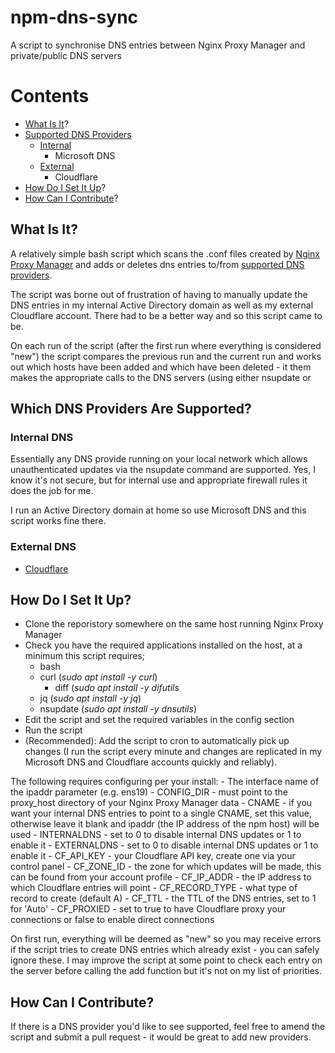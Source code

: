 # npm-dns-sync
A script to synchronise DNS entries between Nginx Proxy Manager and private/public DNS servers
# Contents
 - [What Is It](#what-is-it)?
 - [Supported DNS Providers](#supported-dns-providers)
	 - [Internal](#internal-dns)
		 - Microsoft DNS
	 - [External](#external-dns)
		 - Cloudflare
 - [How Do I Set It Up](#how-to-setup)?
 - [How Can I Contribute](#how-to-contribute)?

## <a name="what-is-it">What Is It?

A relatively simple bash script which scans the .conf files created by [Nginx Proxy Manager](https://github.com/jc21/nginx-proxy-manager) and adds or deletes dns entries to/from [supported DNS providers](#supported-dns-providers).

The script was borne out of frustration of having to manually update the DNS entries in my internal Active Directory domain as well as my external Cloudflare account. There had to be a better way and so this script came to be.

On each run of the script (after the first run where everything is considered "new") the script compares the previous run and the current run and works out which hosts have been added and which have been deleted - it them makes the appropriate calls to the DNS servers (using either nsupdate or 

## <a name="supported-dns-providers">Which DNS Providers Are Supported?
### <a name="internal-dns">Internal DNS
Essentially any DNS provide running on your local network which allows unauthenticated updates via the nsupdate command are supported. Yes, I know it's not secure, but for internal use and appropriate firewall rules it does the job for me.

I run an Active Directory domain at home so use Microsoft DNS and this script works fine there.

### <a name="external-dns"> External DNS

 - [Cloudflare](https://www.cloudflare.com)
 
## <a name="how-to-setup">How Do I Set It Up?
 - Clone the reporistory somewhere on the same host running Nginx Proxy Manager
 - Check you have the required applications installed on the host, at a minimum this script requires;
	 - bash
	 - curl (*sudo apt install -y curl*)
         - diff (*sudo apt install -y difutils*
	 - jq (*sudo apt install -y jq*)
	 - nsupdate (*sudo apt install -y dnsutils*)
 - Edit the script and set the required variables in the config section
 - Run the script
 - (Recommended): Add the script to cron to automatically pick up changes (I run the script every minute and changes are replicated in my Microsoft DNS and Cloudflare accounts quickly and reliably).
	
The following requires configuring per your install:
	- The interface name of the ipaddr parameter (e.g. ens19)
	- CONFIG_DIR - must point to the proxy_host directory of your Nginx Proxy Manager data
	- CNAME - if you want your internal DNS entries to point to a single CNAME, set this value, otherwise leave it blank and ipaddr (the IP address of the npm host) will be used
	- INTERNALDNS - set to 0 to disable internal DNS updates or 1 to enable it
	- EXTERNALDNS - set to 0 to disable internal DNS updates or 1 to enable it
	- CF_API_KEY - your Cloudflare API key, create one via your control panel
	- CF_ZONE_ID - the zone for which updates will be made, this can be found from your account profile
	- CF_IP_ADDR - the IP address to which Cloudflare entries will point
	- CF_RECORD_TYPE - what type of record to create (default A)
	- CF_TTL - the TTL of the DNS entries, set to 1 for 'Auto'
	- CF_PROXIED - set to true to have Cloudflare proxy your connections or false to enable direct connections

On first run, everything will be deemed as "new" so you may receive errors if the script tries to create DNS entries which already exist - you can safely ignore these. I may improve the script at some point to check each entry on the server before calling the add function but it's not on my list of priorities.

## <a name="how-to-contribute"> How Can I Contribute?
If there is a DNS provider you'd like to see supported, feel free to amend the script and submit a pull request - it would be great to add new providers.
